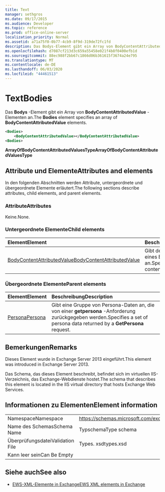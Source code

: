 ```yaml
---
title: Text
manager: sethgros
ms.date: 09/17/2015
ms.audience: Developer
ms.topic: reference
ms.prod: office-online-server
localization_priority: Normal
ms.assetid: a71a75f0-0b77-4cb9-8f9d-319de72fc1fd
description: Das Bodys-Element gibt ein Array von BodyContentAttributedValue-Elementen an.
ms.openlocfilehash: d7087cf213d3c659a55458e021f4b8f0400efb1d
ms.sourcegitcommit: 88ec988f2bb67c1866d06b361615f3674a24e795
ms.translationtype: MT
ms.contentlocale: de-DE
ms.lasthandoff: 06/03/2020
ms.locfileid: "44461513"
---
```

# <a name="bodies"></a><span data-ttu-id="86874-103">Text</span><span class="sxs-lookup"><span data-stu-id="86874-103">Bodies</span></span>

<span data-ttu-id="86874-104">Das **Bodys** -Element gibt ein Array von **BodyContentAttributedValue** -Elementen an.</span><span class="sxs-lookup"><span data-stu-id="86874-104">The **Bodies** element specifies an array of **BodyContentAttributedValue** elements.</span></span> 
  
```XML
<Bodies>
    <BodyContentAttributedValue></BodyContentAttributedValue>
<Bodies>
```

 <span data-ttu-id="86874-105">**ArrayOfBodyContentAttributedValuesType**</span><span class="sxs-lookup"><span data-stu-id="86874-105">**ArrayOfBodyContentAttributedValuesType**</span></span>
## <a name="attributes-and-elements"></a><span data-ttu-id="86874-106">Attribute und Elemente</span><span class="sxs-lookup"><span data-stu-id="86874-106">Attributes and elements</span></span>

<span data-ttu-id="86874-107">In den folgenden Abschnitten werden Attribute, untergeordnete und übergeordnete Elemente erläutert.</span><span class="sxs-lookup"><span data-stu-id="86874-107">The following sections describe attributes, child elements, and parent elements.</span></span>
  
### <a name="attributes"></a><span data-ttu-id="86874-108">Attribute</span><span class="sxs-lookup"><span data-stu-id="86874-108">Attributes</span></span>

<span data-ttu-id="86874-109">Keine.</span><span class="sxs-lookup"><span data-stu-id="86874-109">None.</span></span>
  
### <a name="child-elements"></a><span data-ttu-id="86874-110">Untergeordnete Elemente</span><span class="sxs-lookup"><span data-stu-id="86874-110">Child elements</span></span>

|<span data-ttu-id="86874-111">**Element**</span><span class="sxs-lookup"><span data-stu-id="86874-111">**Element**</span></span>|<span data-ttu-id="86874-112">**Beschreibung**</span><span class="sxs-lookup"><span data-stu-id="86874-112">**Description**</span></span>|
|:-----|:-----|
|[<span data-ttu-id="86874-113">BodyContentAttributedValue</span><span class="sxs-lookup"><span data-stu-id="86874-113">BodyContentAttributedValue</span></span>](bodycontentattributedvalue.md) <br/> |<span data-ttu-id="86874-114">Gibt den Textkörper Inhalt eines Elements an.</span><span class="sxs-lookup"><span data-stu-id="86874-114">Specifies the body content of an item.</span></span>  <br/> |
   
### <a name="parent-elements"></a><span data-ttu-id="86874-115">Übergeordnete Elemente</span><span class="sxs-lookup"><span data-stu-id="86874-115">Parent elements</span></span>

|<span data-ttu-id="86874-116">**Element**</span><span class="sxs-lookup"><span data-stu-id="86874-116">**Element**</span></span>|<span data-ttu-id="86874-117">**Beschreibung**</span><span class="sxs-lookup"><span data-stu-id="86874-117">**Description**</span></span>|
|:-----|:-----|
|[<span data-ttu-id="86874-118">Persona</span><span class="sxs-lookup"><span data-stu-id="86874-118">Persona</span></span>](persona.md) <br/> |<span data-ttu-id="86874-119">Gibt eine Gruppe von Persona-Daten an, die von einer **getpersona** -Anforderung zurückgegeben werden.</span><span class="sxs-lookup"><span data-stu-id="86874-119">Specifies a set of persona data returned by a **GetPersona** request.</span></span>  <br/> |
   
## <a name="remarks"></a><span data-ttu-id="86874-120">Bemerkungen</span><span class="sxs-lookup"><span data-stu-id="86874-120">Remarks</span></span>

<span data-ttu-id="86874-121">Dieses Element wurde in Exchange Server 2013 eingeführt.</span><span class="sxs-lookup"><span data-stu-id="86874-121">This element was introduced in Exchange Server 2013.</span></span>
  
<span data-ttu-id="86874-122">Das Schema, das dieses Element beschreibt, befindet sich im virtuellen IIS-Verzeichnis, das Exchange-Webdienste hostet.</span><span class="sxs-lookup"><span data-stu-id="86874-122">The schema that describes this element is located in the IIS virtual directory that hosts Exchange Web Services.</span></span>
  
## <a name="element-information"></a><span data-ttu-id="86874-123">Informationen zu Elementen</span><span class="sxs-lookup"><span data-stu-id="86874-123">Element information</span></span>

|||
|:-----|:-----|
|<span data-ttu-id="86874-124">Namespace</span><span class="sxs-lookup"><span data-stu-id="86874-124">Namespace</span></span>  <br/> |https://schemas.microsoft.com/exchange/services/2006/types  <br/> |
|<span data-ttu-id="86874-125">Name des Schemas</span><span class="sxs-lookup"><span data-stu-id="86874-125">Schema Name</span></span>  <br/> |<span data-ttu-id="86874-126">Typschema</span><span class="sxs-lookup"><span data-stu-id="86874-126">Type schema</span></span>  <br/> |
|<span data-ttu-id="86874-127">Überprüfungsdatei</span><span class="sxs-lookup"><span data-stu-id="86874-127">Validation File</span></span>  <br/> |<span data-ttu-id="86874-128">Types. xsd</span><span class="sxs-lookup"><span data-stu-id="86874-128">types.xsd</span></span>  <br/> |
|<span data-ttu-id="86874-129">Kann leer sein</span><span class="sxs-lookup"><span data-stu-id="86874-129">Can Be Empty</span></span>  <br/> ||
   
## <a name="see-also"></a><span data-ttu-id="86874-130">Siehe auch</span><span class="sxs-lookup"><span data-stu-id="86874-130">See also</span></span>



- [<span data-ttu-id="86874-131">EWS-XML-Elemente in Exchange</span><span class="sxs-lookup"><span data-stu-id="86874-131">EWS XML elements in Exchange</span></span>](ews-xml-elements-in-exchange.md)

